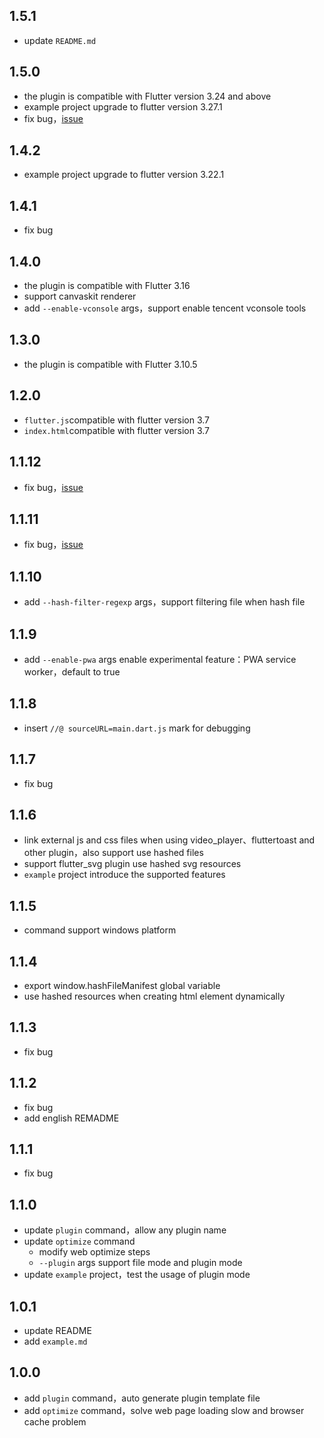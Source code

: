 ## 1.5.1

- update `README.md`

## 1.5.0

- the plugin is compatible with Flutter version 3.24 and above
- example project upgrade to flutter version 3.27.1
- fix bug，[issue](https://github.com/TryImpossible/flutter_web_optimizer/issues/34)

## 1.4.2

- example project upgrade to flutter version 3.22.1

## 1.4.1

- fix bug

## 1.4.0

- the plugin is compatible with Flutter 3.16
- support canvaskit renderer
- add `--enable-vconsole` args，support enable tencent vconsole tools

## 1.3.0

- the plugin is compatible with Flutter 3.10.5

## 1.2.0

- `flutter.js`compatible with flutter version 3.7
- `index.html`compatible with flutter version 3.7

## 1.1.12

- fix bug，[issue](https://github.com/TryImpossible/flutter_web_optimizer/issues/15)

## 1.1.11

- fix bug，[issue](https://github.com/TryImpossible/flutter_web_optimizer/issues/11)

## 1.1.10

- add `--hash-filter-regexp` args，support filtering file when hash file

## 1.1.9

- add `--enable-pwa` args enable experimental feature：PWA service worker，default to true

## 1.1.8

- insert `//@ sourceURL=main.dart.js` mark for debugging

## 1.1.7

- fix bug

## 1.1.6

- link external js and css files when using video_player、fluttertoast and other plugin，also support
  use hashed files
- support flutter_svg plugin use hashed svg resources
- `example` project introduce the supported features

## 1.1.5

- command support windows platform

## 1.1.4

- export window.hashFileManifest global variable
- use hashed resources when creating html element dynamically

## 1.1.3

- fix bug

## 1.1.2

- fix bug
- add english REMADME

## 1.1.1

- fix bug

## 1.1.0

- update `plugin` command，allow any plugin name
- update `optimize` command
    - modify web optimize steps
    - `--plugin` args support file mode and plugin mode
- update `example` project，test the usage of plugin mode

## 1.0.1

- update README
- add `example.md`

## 1.0.0

- add `plugin` command，auto generate plugin template file
- add `optimize` command，solve web page loading slow and browser cache problem
